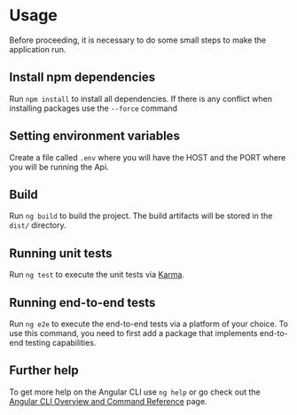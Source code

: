 # Usage

Before proceeding, it is necessary to do some small steps to make the application run.

## Install npm dependencies

Run `npm install` to install all dependencies.
If there is any conflict when installing packages use the `--force` command

## Setting environment variables

Create a file called `.env` where you will have the HOST and the PORT where you will be running the Api.


## Build

Run `ng build` to build the project. The build artifacts will be stored in the `dist/` directory.

## Running unit tests

Run `ng test` to execute the unit tests via [Karma](https://karma-runner.github.io).

## Running end-to-end tests

Run `ng e2e` to execute the end-to-end tests via a platform of your choice. To use this command, you need to first add a package that implements end-to-end testing capabilities.

## Further help

To get more help on the Angular CLI use `ng help` or go check out the [Angular CLI Overview and Command Reference](https://angular.io/cli) page.
